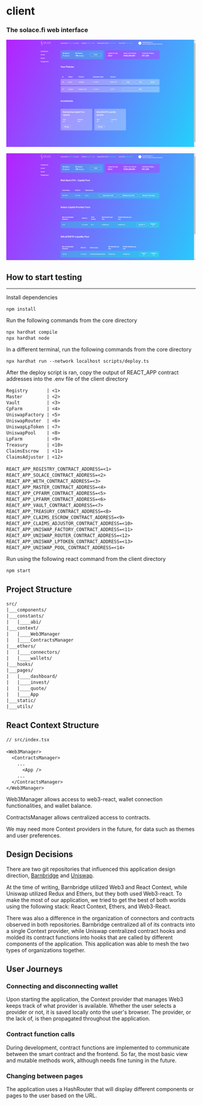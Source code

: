 # client

### The solace.fi web interface

![Dashboard](./public/images/dashboard.png)

![Invest](./public/images/invest.png)

## How to start testing

---

Install dependencies

    npm install

Run the following commands from the core directory

    npx hardhat compile
    npx hardhat node

In a different terminal, run the following commands from the core directory

    npx hardhat run --network localhost scripts/deploy.ts

After the deploy script is ran, copy the output of REACT_APP contract addresses into the .env file of the client directory

    Registry       | <1>
    Master         | <2>
    Vault          | <3>
    CpFarm         | <4>
    UniswapFactory | <5>
    UniswapRouter  | <6>
    UniswapLpToken | <7>
    UniswapPool    | <8>
    LpFarm         | <9>
    Treasury       | <10>
    ClaimsEscrow   | <11>
    ClaimsAdjustor | <12>

    REACT_APP_REGISTRY_CONTRACT_ADDRESS=<1>
    REACT_APP_SOLACE_CONTRACT_ADDRESS=<2>
    REACT_APP_WETH_CONTRACT_ADDRESS=<3>
    REACT_APP_MASTER_CONTRACT_ADDRESS=<4>
    REACT_APP_CPFARM_CONTRACT_ADDRESS=<5>
    REACT_APP_LPFARM_CONTRACT_ADDRESS=<6>
    REACT_APP_VAULT_CONTRACT_ADDRESS=<7>
    REACT_APP_TREASURY_CONTRACT_ADDRESS=<8>
    REACT_APP_CLAIMS_ESCROW_CONTRACT_ADDRESS=<9>
    REACT_APP_CLAIMS_ADJUSTOR_CONTRACT_ADDRESS=<10>
    REACT_APP_UNISWAP_FACTORY_CONTRACT_ADDRESS=<11>
    REACT_APP_UNISWAP_ROUTER_CONTRACT_ADDRESS=<12>
    REACT_APP_UNISWAP_LPTOKEN_CONTRACT_ADDRESS=<13>
    REACT_APP_UNISWAP_POOL_CONTRACT_ADDRESS=<14>

Run using the following react command from the client directory

    npm start

## Project Structure

    src/
    |___components/
    |___constants/
    |   |____abi/
    |___context/
    |   |____Web3Manager
    |   |____ContractsManager
    |___ethers/
    |   |____connectors/
    |   |____wallets/
    |___hooks/
    |___pages/
    |   |____dashboard/
    |   |____invest/
    |   |____quote/
    |   |____App
    |___static/
    |___utils/

## React Context Structure

    // src/index.tsx

    <Web3Manager>
      <ContractsManager>
        ...
          <App />
        ...
      </ContractsManager>
    </Web3Manager>

Web3Manager allows access to web3-react, wallet connection functionalities, and wallet balance.

ContractsManager allows centralized access to contracts.

We may need more Context providers in the future, for data such as themes and user preferences.

## Design Decisions

There are two git repositories that influenced this application design direction, [Barnbridge](https://github.com/BarnBridge/barnbridge-frontend)
and [Uniswap](https://github.com/Uniswap/uniswap-interface).

At the time of writing, Barnbridge utilized Web3 and React Context, while Uniswap utilized Redux and Ethers, but they both used Web3-react. To make the most of our application, we tried to get the best of both worlds using the following stack: React Context, Ethers, and Web3-React.

There was also a difference in the organization of connectors and contracts observed in both repositories. Barnbridge centralized all of its contracts into a single Context provider, while Uniswap centralized contract hooks and molded its contract functions into hooks that are called by different components of the application. This application was able to mesh the two types of organizations together.

## User Journeys

### Connecting and disconnecting wallet

Upon starting the application, the Context provider that manages Web3 keeps track of what provider is available. Whether the user selects a provider or not, it is saved locally onto the user's browser. The provider, or the lack of, is then propagated throughout the application.

### Contract function calls

During development, contract functions are implemented to communicate between the smart contract and the frontend. So far, the most basic view and mutable methods work, although needs fine tuning in the future.

### Changing between pages

The application uses a HashRouter that will display different components or pages to the user based on the URL.
